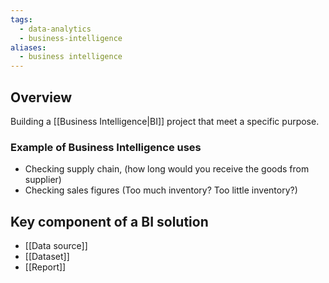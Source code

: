 ```yaml
---
tags:
  - data-analytics
  - business-intelligence
aliases:
  - business intelligence
---
```

## Overview
Building a [[Business Intelligence|BI]] project that meet a specific purpose.  

### Example of Business Intelligence uses

- Checking supply chain, (how long would you receive the goods from supplier)
- Checking sales figures (Too much inventory? Too little inventory?)

## Key component of a BI solution
- [[Data source]]
- [[Dataset]]
- [[Report]]

